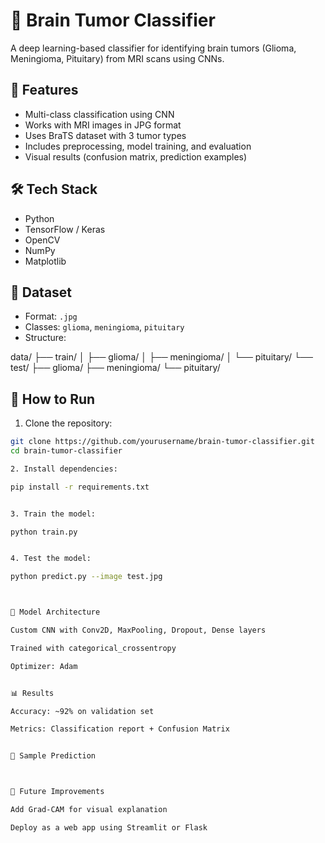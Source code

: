 # 🧠 Brain Tumor Classifier

A deep learning-based classifier for identifying brain tumors (Glioma, Meningioma, Pituitary) from MRI scans using CNNs.

## 📌 Features
- Multi-class classification using CNN
- Works with MRI images in JPG format
- Uses BraTS dataset with 3 tumor types
- Includes preprocessing, model training, and evaluation
- Visual results (confusion matrix, prediction examples)

## 🛠️ Tech Stack
- Python
- TensorFlow / Keras
- OpenCV
- NumPy
- Matplotlib

## 📂 Dataset
- Format: `.jpg`
- Classes: `glioma`, `meningioma`, `pituitary`
- Structure:

data/ ├── train/ │   ├── glioma/ │   ├── meningioma/ │   └── pituitary/ └── test/ ├── glioma/ ├── meningioma/ └── pituitary/

## 🚀 How to Run
1. Clone the repository:
 ```bash
 git clone https://github.com/yourusername/brain-tumor-classifier.git
 cd brain-tumor-classifier

2. Install dependencies:

pip install -r requirements.txt


3. Train the model:

python train.py


4. Test the model:

python predict.py --image test.jpg



🧠 Model Architecture

Custom CNN with Conv2D, MaxPooling, Dropout, Dense layers

Trained with categorical_crossentropy

Optimizer: Adam


📊 Results

Accuracy: ~92% on validation set

Metrics: Classification report + Confusion Matrix


📸 Sample Prediction



📌 Future Improvements

Add Grad-CAM for visual explanation

Deploy as a web app using Streamlit or Flask

